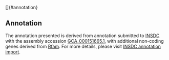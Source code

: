 []{#annotation}

Annotation
----------

The annotation presented is derived from annotation submitted to
[INSDC](http://www.insdc.org) with the assembly accession
[GCA\_000151665.1](http://www.ebi.ac.uk/ena/data/view/GCA_000151665.1),
with additional non-coding genes derived from
[Rfam](http://rfam.xfam.org/). For more details, please visit [INSDC
annotation
import](http://ensemblgenomes.org/info/data/insdc_annotation).
